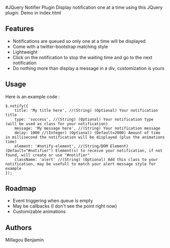 #JQuery Notifier Plugin
Display notification one at a time using this JQuery plugin.
Demo in index.html

## Features
 - Notifications are queued so only one at a time will be displayed
 - Come with a twitter-bootstrap matching style
 - Lightweight
 - Click on the notification to stop the waiting time and go to the next notification
 - Do nothing more than display a message in a div, customization is yours

## Usage
Here is an example code :

	$.notify({
		title: 'My title here', //(String) (Optional) Your notification title
		type: 'success', //(String) (Optional) Your notification type (will be used as class for your notification)
		message: 'My message here', //(String) Your notification message
		delay: 1000 //(Integer) (Optional) (Default=2000) Amount of time in millisecond the notification will be displayed (plus the animations time)
		element: '#notify-element', //(String/DOM Element) (Default="#notifier") Element(s) to receive your notification, if not found, will create or use "#notifier"
		className: 'alert' //(String) (Optional) Add this class to your notification, may be usefull to match your alert message style for example
	});

## Roadmap
 - Event triggering when queue is empty
 - May be callbacks (I don't see the point right now)
 - Customizable animations

## Authors

Millagou Benjamin
